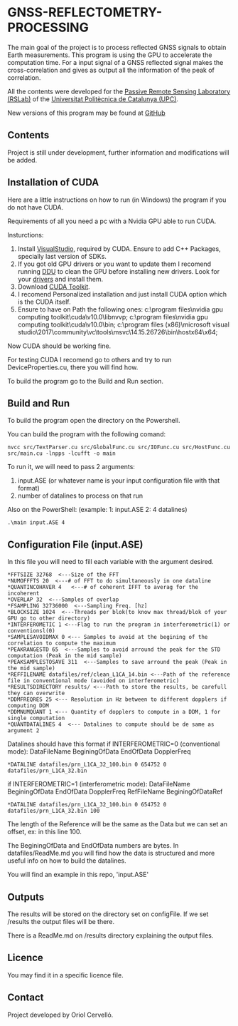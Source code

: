 # GNSS-REFLECTOMETRY-PROCESSING

The main goal of the project is to process reflected GNSS signals to obtain Earth measurements.
This program is using the GPU to accelerate the computation time. For a input signal of a GNSS reflected signal
makes the cross-correlation and gives as output all the information of the peak of correlation.

All the contents were developed for the [Passive Remote Sensing Laboratory (RSLab)](http://www.tsc.upc.edu/rslab/Passive%20Remote%20Sensing/welcome) of the [Universitat Politècnica de Catalunya (UPC)](http://www.upc.edu/?set_language=en).

New versions of this program may be found at [GitHub](https://github.com/oriolcervello/GNSS-REFLECTOMETRY-PROCESSING/) 

## Contents
Project is still under development, further information and modifications will be added.




## Installation of CUDA

Here are a little instructions on how to run (in Windows) the program if you do not have CUDA.

Requirements of all you need a pc with a Nvidia GPU able to run CUDA.

Insturctions: 

1. Install [VisualStudio](https://visualstudio.microsoft.com/vs/), required by CUDA. Ensure to add C++ Packages, specially last version of  SDKs.
2. If you got old GPU drivers or you want to update them I recomend running [DDU](https://www.guru3d.com/files-details/display-driver-uninstaller-download.html) to clean the GPU before installing new drivers. Look for your [drivers](https://www.nvidia.com/Download/index.aspx) and install them.
3. Download [CUDA Toolkit](https://developer.nvidia.com/cuda-downloads).
4. I recomend Personalized installation and just install CUDA option which is the CUDA itself.
5. Ensure to have on Path the following ones:
c:\program files\nvidia gpu computing toolkit\cuda\v10.0\libnvvp;
c:\program files\nvidia gpu computing toolkit\cuda\v10.0\bin;
c:\program files (x86)\microsoft visual studio\2017\community\vc\tools\msvc\14.15.26726\bin\hostx64\x64;

Now CUDA should be working fine.

For testing CUDA I recomend go to others and try to run DeviceProperties.cu, there you will find how.

To build the program go to the Build and Run section.

## Build and Run

To build the program open the directory on the Powershell.

You can build the program with the following comand:

    nvcc src/TextParser.cu src/GlobalFunc.cu src/IOFunc.cu src/HostFunc.cu src/main.cu -lnpps -lcufft -o main

To run it, we will need to pass 2 arguments:
1. input.ASE (or whatever name is your input configuration file with that format)
2. number of datalines to process on that run

Also on the PowerShell: (example: 1: input.ASE 2: 4 datalines)

    .\main input.ASE 4


## Configuration File (input.ASE)
In this file you will need to fill each variable with the argument desired.

    *FFTSIZE 32768  <---Size of the FFT
    *NUMOFFFTS 20  <---# of FFT to do simultaneously in one dataline
    *QUANTINCOHAVER 4   <---# of coherent IFFT to averag for the incoherent
    *OVERLAP 32  <---Samples of overlap
    *FSAMPLING 32736000  <---Sampling Freq. [hz]
    *BLOCKSIZE 1024  <---Threads per blok(to know max thread/blok of your GPU go to other directory)
    *INTERFEROMETIC 1 <---Flag to run the program in interferometric(1) or conventionsl(0)
    *SAMPLESAVOIDMAX 0 <--- Samples to avoid at the begining of the correlation to compute the maximum
    *PEAKRANGESTD 65  <---Samples to avoid arround the peak for the STD computation (Peak in the mid sample)
    *PEAKSAMPLESTOSAVE 311  <---Samples to save arround the peak (Peak in the mid sample)
    *REFFILENAME datafiles/ref/clean_L1CA_14.bin <---Path of the reference file in conventional mode (avoided on interferometric)
    *RESULTSDIRECTORY results/ <---Path to store the results, be carefull they can overwrite
    *DDMFREQRES 25 <--- Resolution in Hz between to different dopplers if computing DDM
    *DDMNUMQUANT 1 <--- Quantity of dopplers to compute in a DDM, 1 for single computation
    *QUANTDATALINES 4  <--- Datalines to compute should be de same as argument 2

Datalines should have this format if INTERFEROMETRIC=0 (conventional mode): DataFileName BeginingOfData EndOfData DopplerFreq

    *DATALINE datafiles/prn_L1CA_32_100.bin 0 654752 0 datafiles/prn_L1CA_32.bin

if INTERFEROMETRIC=1 (interferometric mode): DataFileName BeginingOfData EndOfData DopplerFreq RefFileName BeginingOfDataRef

    *DATALINE datafiles/prn_L1CA_32_100.bin 0 654752 0 datafiles/prn_L1CA_32.bin 100

The length of the Reference will be the same as the Data but we can set an offset, ex: in this line 100.

The BeginingOfData and EndOfData numbers are bytes. In datafiles/ReadMe.md you will find how the data is structured and more useful info on how to build the datalines.

You will find an example in this repo, 'input.ASE'

## Outputs
The results will be stored on the directory set on configFile. If we set /results the output files will be there.

There is a ReadMe.md on /results directory explaining the output files.

## Licence
You may find it in a specific licence file.

## Contact
Project developed by Oriol Cervelló.
